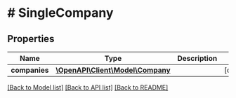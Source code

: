# # SingleCompany

## Properties

Name | Type | Description | Notes
------------ | ------------- | ------------- | -------------
**companies** | [**\OpenAPI\Client\Model\Company**](Company.md) |  | [optional]

[[Back to Model list]](../../README.md#models) [[Back to API list]](../../README.md#endpoints) [[Back to README]](../../README.md)
